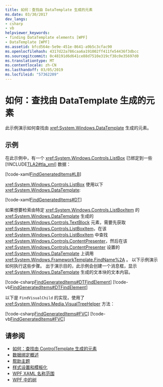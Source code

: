 ```yaml
---
title: 如何：查找由 DataTemplate 生成的元素
ms.date: 03/30/2017
dev_langs:
- csharp
- vb
helpviewer_keywords:
- finding DataTemplate elements [WPF]
- DataTemplate [WPF]
ms.assetid: bfcd564e-5e9e-451e-8641-a9b5c3cfac90
ms.openlocfilehash: 4317d22a786caa6a191002ff411fe54436f3dbcc
ms.sourcegitcommit: 0c48191d6d641ce88d7510e319cf38c0e35697d0
ms.translationtype: MT
ms.contentlocale: zh-CN
ms.lasthandoff: 03/05/2019
ms.locfileid: "57362209"
---
```

# <a name="how-to-find-datatemplate-generated-elements"></a>如何：查找由 DataTemplate 生成的元素
此示例演示如何查找由 <xref:System.Windows.DataTemplate> 生成的元素。  
  
## <a name="example"></a>示例  
 在此示例中，有一个 <xref:System.Windows.Controls.ListBox> 已绑定到一些 [!INCLUDE[TLA2#tla_xml](../../../../includes/tla2sharptla-xml-md.md)] 数据：  
  
 [!code-xaml[FindGeneratedItems#LB](~/samples/snippets/csharp/VS_Snippets_Wpf/FindGeneratedItems/CSharp/Window1.xaml#lb)]  
  
 <xref:System.Windows.Controls.ListBox> 使用以下 <xref:System.Windows.DataTemplate>:  
  
 [!code-xaml[FindGeneratedItems#DT](~/samples/snippets/csharp/VS_Snippets_Wpf/FindGeneratedItems/CSharp/Window1.xaml#dt)]  
  
 如果想要检索由特定 <xref:System.Windows.Controls.ListBoxItem> 的 <xref:System.Windows.DataTemplate> 生成的 <xref:System.Windows.Controls.TextBlock> 元素，需要先获取 <xref:System.Windows.Controls.ListBoxItem>，在该 <xref:System.Windows.Controls.ListBoxItem> 中查找 <xref:System.Windows.Controls.ContentPresenter>，然后在该 <xref:System.Windows.Controls.ContentPresenter> 设置的 <xref:System.Windows.DataTemplate> 上调用 <xref:System.Windows.FrameworkTemplate.FindName%2A> 。 以下示例演示如何执行这些步骤。 出于演示目的，此示例会创建一个消息框，显示 <xref:System.Windows.DataTemplate> 生成的文本块的文本内容。  
  
 [!code-csharp[FindGeneratedItems#DTFindElement](~/samples/snippets/csharp/VS_Snippets_Wpf/FindGeneratedItems/CSharp/Window1.xaml.cs#dtfindelement)]
 [!code-vb[FindGeneratedItems#DTFindElement](~/samples/snippets/visualbasic/VS_Snippets_Wpf/FindGeneratedItems/VisualBasic/Window1.xaml.vb#dtfindelement)]  
  
 以下是 `FindVisualChild` 的实现，使用了 <xref:System.Windows.Media.VisualTreeHelper> 方法：  
  
 [!code-csharp[FindGeneratedItems#FVC](~/samples/snippets/csharp/VS_Snippets_Wpf/FindGeneratedItems/CSharp/Window1.xaml.cs#fvc)]
 [!code-vb[FindGeneratedItems#FVC](~/samples/snippets/visualbasic/VS_Snippets_Wpf/FindGeneratedItems/VisualBasic/Window1.xaml.vb#fvc)]  
  
## <a name="see-also"></a>请参阅
- [如何：查找由 ControlTemplate 生成的元素](../controls/how-to-find-controltemplate-generated-elements.md)
- [数据绑定概述](data-binding-overview.md)
- [帮助主题](data-binding-how-to-topics.md)
- [样式设置和模板化](../controls/styling-and-templating.md)
- [WPF XAML 名称范围](../advanced/wpf-xaml-namescopes.md)
- [WPF 中的树](../advanced/trees-in-wpf.md)
